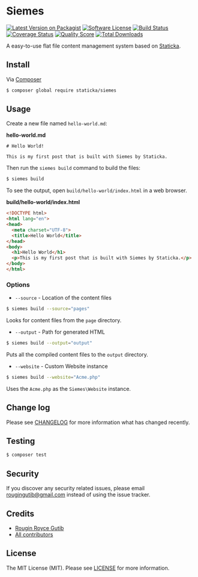 # Siemes

[![Latest Version on Packagist][ico-version]][link-packagist]
[![Software License][ico-license]][link-license]
[![Build Status][ico-travis]][link-travis]
[![Coverage Status][ico-scrutinizer]][link-scrutinizer]
[![Quality Score][ico-code-quality]][link-code-quality]
[![Total Downloads][ico-downloads]][link-downloads]

A easy-to-use flat file content management system based on [Staticka](https://staticka.github.io).

## Install

Via [Composer](https://getcomposer.org)

``` bash
$ composer global require staticka/siemes
```

## Usage

Create a new file named `hello-world.md`:

**hello-world.md**

```
# Hello World!

This is my first post that is built with Siemes by Staticka.
```

Then run the `siemes build` command to build the files:

``` bash
$ siemes build
```

To see the output, open `build/hello-world/index.html` in a web browser.

**build/hello-world/index.html**

``` html
<!DOCTYPE html>
<html lang="en">
<head>
  <meta charset="UTF-8">
  <title>Hello World</title>
</head>
<body>
  <h1>Hello World</h1>
  <p>This is my first post that is built with Siemes by Staticka.</p>
</body>
</html>
```

### Options

* `--source` - Location of the content files

``` bash
$ siemes build --source="pages"
```

Looks for content files from the `page` directory.

* `--output` - Path for generated HTML

``` bash
$ siemes build --output="output"
```

Puts all the compiled content files to the `output` directory.

* `--website` - Custom Website instance

``` bash
$ siemes build --website="Acme.php"
```

Uses the `Acme.php` as the `Siemes\Website` instance.

## Change log

Please see [CHANGELOG][link-changelog] for more information what has changed recently.

## Testing

``` bash
$ composer test
```

## Security

If you discover any security related issues, please email rougingutib@gmail.com instead of using the issue tracker.

## Credits

- [Rougin Royce Gutib][link-author]
- [All contributors][link-contributors]

## License

The MIT License (MIT). Please see [LICENSE][link-license] for more information.

[ico-version]: https://img.shields.io/packagist/v/staticka/siemes.svg?style=flat-square
[ico-license]: https://img.shields.io/badge/license-MIT-brightgreen.svg?style=flat-square
[ico-travis]: https://img.shields.io/travis/staticka/siemes/master.svg?style=flat-square
[ico-scrutinizer]: https://img.shields.io/scrutinizer/coverage/g/staticka/siemes.svg?style=flat-square
[ico-code-quality]: https://img.shields.io/scrutinizer/g/staticka/siemes.svg?style=flat-square
[ico-downloads]: https://img.shields.io/packagist/dt/staticka/siemes.svg?style=flat-square

[link-author]: https://rougin.github.io
[link-changelog]: https://github.com/staticka/siemes/blob/master/CHANGELOG.md
[link-code-quality]: https://scrutinizer-ci.com/g/staticka/siemes
[link-contributors]: https://github.com/staticka/siemes/contributors
[link-downloads]: https://packagist.org/packages/staticka/siemes
[link-license]: https://github.com/staticka/siemes/blob/master/LICENSE.md
[link-packagist]: https://packagist.org/packages/staticka/siemes
[link-scrutinizer]: https://scrutinizer-ci.com/g/staticka/siemes/code-structure
[link-travis]: https://travis-ci.org/staticka/siemes